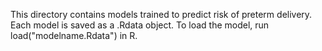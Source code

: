 This directory contains models trained to predict risk of preterm delivery. Each model is saved as a .Rdata object. To load the model, run load("modelname.Rdata") in R.
